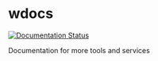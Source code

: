 # wdocs
[![Documentation Status](https://readthedocs.org/projects/wdocs/badge/?version=latest)](http://wdocs.readthedocs.io/?badge=latest)

Documentation for more tools and services

